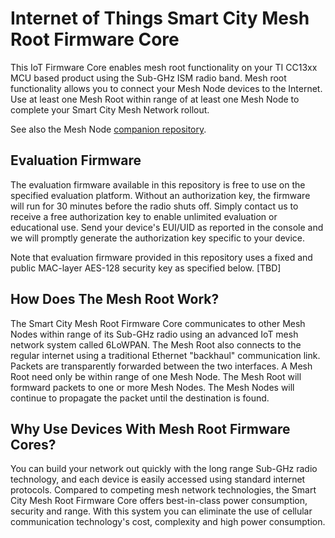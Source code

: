 #  Internet of Things Smart City Mesh Root Firmware Core

This IoT Firmware Core enables mesh root functionality on your TI CC13xx MCU based product using the Sub-GHz ISM radio band.  Mesh root functionality allows you to connect your Mesh Node devices to the Internet.  Use at least one Mesh Root within range of at least one Mesh Node to complete your Smart City Mesh Network rollout.

See also the Mesh Node [companion repository](https://github.com/firmwaremodules/iot-mesh-node).

## Evaluation Firmware

The evaluation firmware available in this repository is free to use on the specified evaluation platform.  Without an authorization key, the firmware will run for 30 minutes before the radio shuts off.  Simply contact us to receive a free authorization key to enable unlimited evaluation or educational use. Send your device's EUI/UID as reported in the console and we will promptly generate the authorization key specific to your device.

Note that evaluation firmware provided in this repository uses a fixed and public MAC-layer AES-128 security key as specified below. [TBD]


## How Does The Mesh Root Work?

The Smart City Mesh Root Firmware Core communicates to other Mesh Nodes within range of its Sub-GHz radio using an advanced IoT mesh network system called 6LoWPAN.  The Mesh Root also connects to the regular internet using a traditional Ethernet "backhaul" communication link.  Packets are transparently forwarded between the two interfaces.  A Mesh Root need only be within range of one Mesh Node.  The Mesh Root will formward packets to one or more Mesh Nodes.  The Mesh Nodes will continue to propagate the packet until the destination is found. 

## Why Use Devices With Mesh Root Firmware Cores?

You can build your network out quickly with the long range Sub-GHz radio technology, and each device is easily accessed using standard internet protocols. Compared to competing mesh network technologies, the Smart City Mesh Root Firmware Core offers best-in-class power consumption, security and range.  With this system you can eliminate the use of cellular communication technology's cost, complexity and high power consumption.


